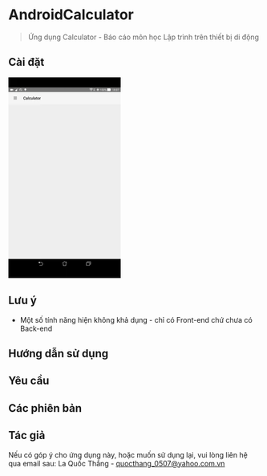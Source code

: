 # AndroidCalculator
> Ứng dụng Calculator - Báo cáo môn học Lập trình trên thiết bị di động

## Cài đặt

![Main Screen](screenshot-gif.gif?raw=true "Main Screen")

## Lưu ý

- Một số tính năng hiện không khả dụng - chỉ có Front-end chứ chưa có Back-end

## Hướng dẫn sử dụng

## Yêu cầu

## Các phiên bản

## Tác giả

Nếu có góp ý cho ứng dụng này, hoặc muốn sử dụng lại, vui lòng liên hệ qua email sau:
La Quốc Thắng - quocthang_0507@yahoo.com.vn